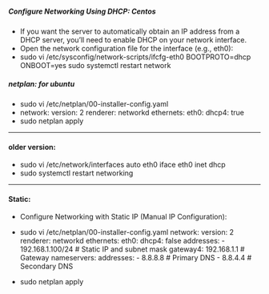 ##### Configure Networking Using DHCP: Centos
- If you want the server to automatically obtain an IP address from a DHCP server, you’ll need to enable DHCP on your network interface.
- Open the network configuration file for the interface (e.g., eth0):
- sudo vi /etc/sysconfig/network-scripts/ifcfg-eth0
BOOTPROTO=dhcp
ONBOOT=yes
sudo systemctl restart network


##### netplan: for ubuntu

- sudo vi /etc/netplan/00-installer-config.yaml
- network:
  version: 2
  renderer: networkd
  ethernets:
    eth0:
      dhcp4: true
- sudo netplan apply



----------

#### older version:

- sudo vi /etc/network/interfaces
auto eth0
iface eth0 inet dhcp
- sudo systemctl restart networking



--------

#### Static: 

- Configure Networking with Static IP (Manual IP Configuration):

- sudo vi /etc/netplan/00-installer-config.yaml
network:
  version: 2
  renderer: networkd
  ethernets:
    eth0:
      dhcp4: false
      addresses:
        - 192.168.1.100/24   # Static IP and subnet mask
      gateway4: 192.168.1.1  # Gateway
      nameservers:
        addresses:
          - 8.8.8.8           # Primary DNS
          - 8.8.4.4           # Secondary DNS
- sudo netplan apply
